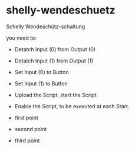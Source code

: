 # shelly-wendeschuetz
Schelly Wendeschütz-schaltung


you need to: 

* Detatch Input (0) from Output (0)
* Detatch Input (1) from Output (1)
* Set Input (0) to Button
* Set Input (1) to Button
* Upload the Script, start the Script.
* Enable the Script, to be exexuted at each Start. 


* first point
* second point
* third point
